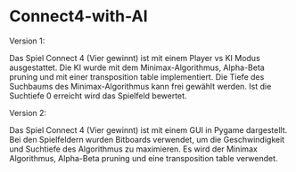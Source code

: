 # Connect4-with-AI

Version 1:

Das Spiel Connect 4 (Vier gewinnt) ist mit einem Player vs KI Modus ausgestattet. Die KI wurde mit dem Minimax-Algorithmus, Alpha-Beta pruning und mit einer transposition table implementiert. 
Die Tiefe des Suchbaums des Minimax-Algorithmus kann frei gewählt werden. Ist die Suchtiefe 0 erreicht wird das Spielfeld bewertet.

Version 2:

Das Spiel Connect 4 (Vier gewinnt) ist mit einem GUI in Pygame dargestellt. Bei den Spielfeldern wurden Bitboards verwendet, um die Geschwindigkeit und Suchtiefe des Algorithmus zu maximieren.
Es wird der Minimax Algorithmus, Alpha-Beta pruning und eine transposition table verwendet. 

